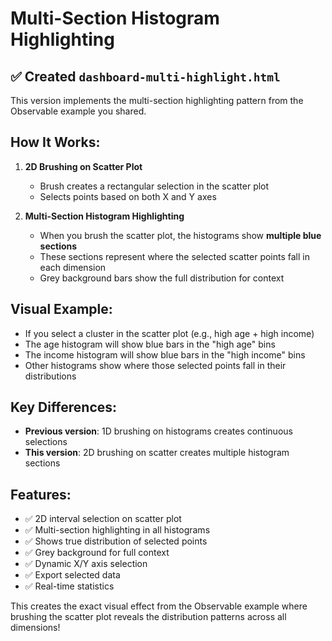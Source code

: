 # Multi-Section Histogram Highlighting

## ✅ Created `dashboard-multi-highlight.html`

This version implements the multi-section highlighting pattern from the Observable example you shared.

## How It Works:

1. **2D Brushing on Scatter Plot**
   - Brush creates a rectangular selection in the scatter plot
   - Selects points based on both X and Y axes

2. **Multi-Section Histogram Highlighting**
   - When you brush the scatter plot, the histograms show **multiple blue sections**
   - These sections represent where the selected scatter points fall in each dimension
   - Grey background bars show the full distribution for context

## Visual Example:
- If you select a cluster in the scatter plot (e.g., high age + high income)
- The age histogram will show blue bars in the "high age" bins
- The income histogram will show blue bars in the "high income" bins
- Other histograms show where those selected points fall in their distributions

## Key Differences:
- **Previous version**: 1D brushing on histograms creates continuous selections
- **This version**: 2D brushing on scatter creates multiple histogram sections

## Features:
- ✅ 2D interval selection on scatter plot
- ✅ Multi-section highlighting in all histograms
- ✅ Shows true distribution of selected points
- ✅ Grey background for full context
- ✅ Dynamic X/Y axis selection
- ✅ Export selected data
- ✅ Real-time statistics

This creates the exact visual effect from the Observable example where brushing the scatter plot reveals the distribution patterns across all dimensions!